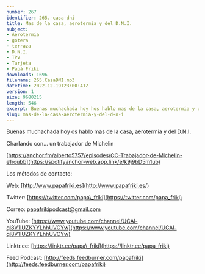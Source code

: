 ```yaml
---
number: 267
identifier: 265.-casa-dni
title: Mas de la casa, aerotermia y del D.N.I.
subject:
- Aerotermia
- gotera
- terraza
- D.N.I.
- TPV
- Tarjeta
- Papá Friki
downloads: 1696
filename: 265.CasaDNI.mp3
datetime: 2022-12-19T23:00:41Z
version: 1
size: 9680215
length: 546
excerpt: Buenas muchachada hoy hos hablo mas de la casa, aerotermia y del D.N.I.
slug: mas-de-la-casa-aerotermia-y-del-d-n-i
---
```

Buenas muchachada hoy os hablo mas de la casa, aerotermia y del D.N.I.

Charlando con... un trabajador de Michelin

[https://anchor.fm/alberto5757/episodes/CC-Trabajador-de-Michelin-e1roubb](https://spotifyanchor-web.app.link/e/k9j9bD5m1ub)

Los métodos de contacto:

Web: [http://www.papafriki.es](http://www.papafriki.es/)

Twitter: [https://twitter.com/papa\_friki](https://twitter.com/papa_friki)

Correo: [papafrikipodcast@gmail.com](https://archive.org/details/papafrikipodast@gmail.com)

YouTube: [https://www.youtube.com/channel/UCAl-ql8V1IUZKYYLhhUVCYw](https://www.youtube.com/channel/UCAl-ql8V1IUZKYYLhhUVCYw)

Linktr.ee: [https://linktr.ee/papa\_friki](https://linktr.ee/papa_friki)

Feed Podcast: [http://feeds.feedburner.com/papafriki](http://feeds.feedburner.com/papafriki)